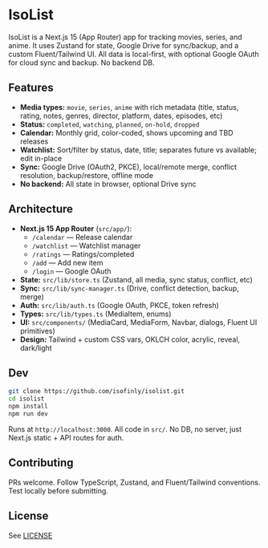 # IsoList

IsoList is a Next.js 15 (App Router) app for tracking movies, series, and anime. It uses Zustand for state, Google Drive for sync/backup, and a custom Fluent/Tailwind UI. All data is local-first, with optional Google OAuth for cloud sync and backup. No backend DB.

## Features

- **Media types:** `movie`, `series`, `anime` with rich metadata (title, status, rating, notes, genres, director, platform, dates, episodes, etc)
- **Status:** `completed`, `watching`, `planned`, `on-hold`, `dropped`
- **Calendar:** Monthly grid, color-coded, shows upcoming and TBD releases
- **Watchlist:** Sort/filter by status, date, title; separates future vs available; edit in-place
- **Sync:** Google Drive (OAuth2, PKCE), local/remote merge, conflict resolution, backup/restore, offline mode
- **No backend:** All state in browser, optional Drive sync

## Architecture

- **Next.js 15 App Router** (`src/app/`):
  - `/calendar` — Release calendar
  - `/watchlist` — Watchlist manager
  - `/ratings` — Ratings/completed
  - `/add` — Add new item
  - `/login` — Google OAuth
- **State:** `src/lib/store.ts` (Zustand, all media, sync status, conflict, etc)
- **Sync:** `src/lib/sync-manager.ts` (Drive, conflict detection, backup, merge)
- **Auth:** `src/lib/auth.ts` (Google OAuth, PKCE, token refresh)
- **Types:** `src/lib/types.ts` (MediaItem, enums)
- **UI:** `src/components/` (MediaCard, MediaForm, Navbar, dialogs, Fluent UI primitives)
- **Design:** Tailwind + custom CSS vars, OKLCH color, acrylic, reveal, dark/light

## Dev

```bash
git clone https://github.com/isofinly/isolist.git
cd isolist
npm install
npm run dev
```

Runs at `http://localhost:3000`. All code in `src/`. No DB, no server, just Next.js static + API routes for auth.

## Contributing

PRs welcome. Follow TypeScript, Zustand, and Fluent/Tailwind conventions. Test locally before submitting.

## License

See [LICENSE](LICENSE)
